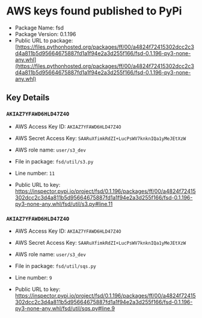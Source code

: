 # AWS keys found published to PyPi

* Package Name: fsd
* Package Version: 0.1.196
* Public URL to package: [https://files.pythonhosted.org/packages/ff/00/a4824f72415302dcc2c3d4a811b5d95664675887fd1a1f94e2a3d255f166/fsd-0.1.196-py3-none-any.whl](https://files.pythonhosted.org/packages/ff/00/a4824f72415302dcc2c3d4a811b5d95664675887fd1a1f94e2a3d255f166/fsd-0.1.196-py3-none-any.whl)

## Key Details

### `AKIAZ7YFAWD6HLD47Z4O`

* AWS Access Key ID: `AKIAZ7YFAWD6HLD47Z4O`
* AWS Secret Access Key: `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` 
* AWS role name: `user/s3_dev`
* File in package: `fsd/util/s3.py`
* Line number: `11`

* Public URL to key: https://inspector.pypi.io/project/fsd/0.1.196/packages/ff/00/a4824f72415302dcc2c3d4a811b5d95664675887fd1a1f94e2a3d255f166/fsd-0.1.196-py3-none-any.whl/fsd/util/s3.py#line.11



### `AKIAZ7YFAWD6HLD47Z4O`

* AWS Access Key ID: `AKIAZ7YFAWD6HLD47Z4O`
* AWS Secret Access Key: `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` 
* AWS role name: `user/s3_dev`
* File in package: `fsd/util/sqs.py`
* Line number: `9`

* Public URL to key: https://inspector.pypi.io/project/fsd/0.1.196/packages/ff/00/a4824f72415302dcc2c3d4a811b5d95664675887fd1a1f94e2a3d255f166/fsd-0.1.196-py3-none-any.whl/fsd/util/sqs.py#line.9


